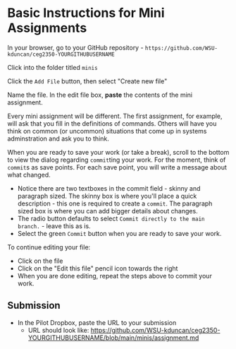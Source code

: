 # Basic Instructions for Mini Assignments

In your browser, go to your GitHub repository - `https://github.com/WSU-kduncan/ceg2350-YOURGITHUBUSERNAME`

Click into the folder titled `minis`

Click the `Add File` button, then select "Create new file"

Name the file. In the edit file box, **paste** the contents of the mini assignment.

Every mini assignment will be different. The first assignment, for example, will ask that you fill in the definitions of commands. Others will have you think on common (or uncommon) situations that come up in systems adminstration and ask you to think.

When you are ready to save your work (or take a break), scroll to the bottom to view the dialog regarding `commit`ting your work. For the moment, think of `commit`s as save points. For each save point, you will write a message about what changed.

- Notice there are two textboxes in the commit field - skinny and paragraph sized. The skinny box is where you'll place a quick description - this one is required to create a `commit`. The paragraph sized box is where you can add bigger details about changes.
- The radio button defaults to select `Commit directly to the main branch.` - leave this as is.
- Select the green `Commit` button when you are ready to save your work.

To continue editing your file:

- Click on the file
- Click on the "Edit this file" pencil icon towards the right
- When you are done editing, repeat the steps above to commit your work.

## Submission

- In the Pilot Dropbox, paste the URL to your submission
  - URL should look like: https://github.com/WSU-kduncan/ceg2350-YOURGITHUBUSERNAME/blob/main/minis/assignment.md
